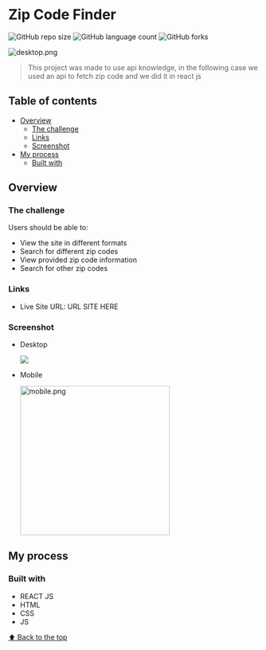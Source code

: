 # Zip Code Finder

![GitHub repo size](https://img.shields.io/github/repo-size/RafaelHDSV//Zip-Code-Finder?style=for-the-badge)
![GitHub language count](https://img.shields.io/github/languages/count/RafaelHDSV//Zip-Code-Finder?style=for-the-badge)
![GitHub forks](https://img.shields.io/github/forks/RafaelHDSV//Zip-Code-Finder?style=for-the-badge)

<img src="images/desktop.png" alt="desktop.png">

> This project was made to use api knowledge, in the following case we used an api to fetch zip code and we did it in react js

## Table of contents

- [Overview](#overview)
  - [The challenge](#the-challenge)
  - [Links](#links)
  - [Screenshot](#screenshot)
- [My process](#my-process)
  - [Built with](#built-with)

## Overview

### The challenge

Users should be able to:

- View the site in different formats
- Search for different zip codes
- View provided zip code information
- Search for other zip codes

### Links

- Live Site URL: URL SITE HERE

### Screenshot

  - Desktop
  
    ![](images/desktop.png)
    
  - Mobile
    
    <img src="images/mobile.png" alt="mobile.png" width="300px">

## My process

### Built with

- REACT JS
- HTML
- CSS
- JS

[⬆ Back to the top](#zip-code-finder)<br>
